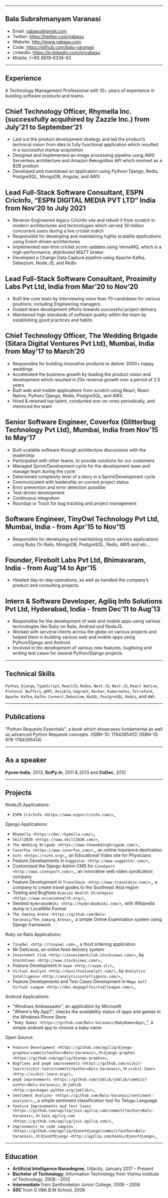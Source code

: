 --------------------------
Bala Subrahmanyam Varanasi
--------------------------
* Email: vabasu@gmail.com
* Twitter: https://twitter.com/vabasu
* Website: http://www.vabasu.com
* Code: https://github.com/balu-varanasi
* LinkedIn: https://in.linkedin.com/in/vabasu
* Mobile: (+91) 9819-6336-92

----------
Experience
----------
A Technology Management Professional with 10+ years of experience in building software products and teams. 

## Chief Technology Officer, Rhymella Inc. (successfully acquihired by Zazzle Inc.) from July’21 to September’21

- Laid out the product development strategy and led the product’s technical vision from idea to fully functional application which resulted in a successful startup acquisition
- Designed and Implemented an image processing pipeline using AWS Serverless architecture and Amazon Rekognition API which evolved as a B2B product
- Developed and maintained an application  using Python/ Django, Redis, PostgreSQL, MongoDB, Angular, and AWS


## Lead Full-Stack Software Consultant, ESPN CricInfo, “ESPN DIGITAL MEDIA PVT LTD” India from Nov’20 to July 2021

- Reverse-Engineered legacy Cricinfo site and rebuilt it from scratch in modern architectures and technologies which served 30 million concurrent users during a live cricket match
- Responsible for developing and maintaining highly scalable applications using Event-driven architectures
- Implemented real-time cricket score updates using VerneMQ, which is a high-performance, distributed MQTT broker
- Developed a Change Data Capture pipeline using Apache Kafka, Debezium, Node.JS, and Redis


## Lead Full-Stack Software Consultant, Proximity Labs Pvt Ltd, India from Mar’20 to Nov’20

- Built the core team by Interviewing more than 70 candidates for various positions, including Engineering managers
- Guided team development efforts towards successful project delivery
- Maintained high standards of software quality within the team by establishing good practices and habits


## Chief Technology Officer, The Wedding Brigade (Sitara Digital Ventures Pvt Ltd), Mumbai, India from May’17 to March’20

- Responsible for building innovative products to deliver 3000+ happy weddings
- Accelerated the business growth by leading the product vision and development which resulted in 20x revenue growth over a period of 2.5 years
- Built web and mobile applications from scratch using React, React Native, Python/ Django, Redis, PostgreSQL, and AWS.
- Hired & retained top talent, conducted one-on-ones periodically, and mentored the team


## Senior Software Engineer, Coverfox (Glitterbug Technology Pvt Ltd), Mumbai, India from Nov’15 to May’17

- Built scalable software through architecture discussions with the leadership
- Participated with other teams, to provide solutions for our customers
- Managed Sprint/Development cycle for the development team and manage team during the cycle
- Determined complexity level of a story in a Sprint/Development cycle
- Communicated with leadership on current project status
- Error prevention and error detection possible
- Test-driven development
- Continuous integration
- Roundup or Track for bug tracking and project management


## Software Engineer, TinyOwl Technology Pvt Ltd, Mumbai, India - from Apr’15 to Nov’15

- Responsible for developing and maintaining micro service applications using Ruby On Rails, MongoDB, PostgreSQL, Redis, AWS and etc…


## Founder, Firebolt Labs Pvt Ltd, Bhimavaram, India - from Aug’14 to Apr’15

- Headed day-to-day-operations, as well as handled the company’s product and consulting projects.


## Intern & Software Developer, Agiliq Info Solutions Pvt Ltd, Hyderabad, India - from Dec’11 to Aug’13

- Responsible for the development of web and mobile apps using various technologies like Ruby on Rails, Android and NodeJS.
- Worked with serveral clients across the globe on various projects and helped them in building various web and mobile apps using Python/Django and Android.
- Involved in the development of various new features, bugfixing and writing test cases for several Python/Django projects.


----------------

Technical Skills
----------------
`Python`, `Django`, `TypeScript`, `ReactJS`, `Redux`, `Next.JS`, `Nest.JS`, `React Native`, `Protocol Buffers`, `gRPC`, `Ansible`, `Vagrant`, `Docker`, `Kubernetes`, `Terraform`, `Apache Kafka`, `Kafka Connect`, `Debezium`, `MySQL`, `PostgreSQL`, `Redis`, and `AWS`.

------------
Publications
------------
"Python Requests Essentials", a book which showcases fundamental as well as advanced Python Requests concepts. (ISBN-10: 1784395412) (ISBN-13: 978-1784395414)

------------
As a speaker
------------
**Pycon India**, 2013; **SciPy.in**, 2011 & 2013 and **CoDec**, 2012

--------
Projects
--------

NodeJS Applications:

- `ESPN CricInfo <https://www.espncricinfo.com/>`_

Django Applications:

- `Rhymella <https://dev.rhymella.com/>`_
- `Skill2030 <https://www.skill2030.com/>`_
- `The Wedding Brigade <https://www.theweddingbrigade.com/>`_
- `CoverFox <https://www.coverfox.com/>`_, an online insurance destination
- `Sufo <https://sufo.org>`_, an Educational Video site for Physicians
- Feature Developments in `Suggestar <http://www.suggestar.com/>`_
- Customized the Django Admin CMS for `CineSport <http://www.cinesport.com/>`_, an innovative web video syndication company
- Feature Development in `TravelDojo <http://www.traveldojo.com/>`_, a company to create travel guides to the Southeast Asia region
- Testing and Bugfixes `Ocassio Health Strategies <https://www.occasiohealth.org/>`_
- Seeded `HyderabadWiki <http://hyderabadwiki.com/>`_ with Wikipedia dump in LocalWiki Format
- `The Xaming Arena <https://github.com/Balu-Varanasi/The_Xaming_Arena>`_, a simple Online Examination system using Django framework

Ruby on Rails Applications:

- `TinyOwl <http://tinyowl.com>`_, a food ordering application
- Mr Delicious, an online food delivery system
- `Investment Club <http://investmentclub.stockviews.com/>`_ by `StockViews <http://www.stockviews.com/>`_
- Feature Development in `Swym <http://swym.it/>`_
- `Virtual Analyst <http://myvirtualanalyst.com/>`_ by `Analytics Intelligence <http://analyticsintelligence.com/>`_
- Feature Developments and Test Cases Development in `Mega Golf Virtual League <http://dev.megagolfvirtualleague.com/>`_

Android Applications:

- "Windows Ambassador", an application by Microsoft
- "Where's My App?", checks the availability status of apps and games in the Windows Phone Store
- "`Baby Names <https://github.com/Balu-Varanasi/BabyNamesApp>`_", a simple android app to choose a baby name

Open Source:

- `Feature Development <https://github.com/agiliq/django-graphos/commits?author=Balu-Varanasi>`_ in `django-graphos <https://github.com/agiliq/django-graphos>`_
- `Bugfixes and pep8 improvements <https://github.com/scikit-learn/scikit-learn/commits?author=Balu-Varanasi>`_ in `scikit-learn <http://scikit-learn.org/>`_
- `pep8 improvements <https://github.com/joblib/joblib/commits?author=Balu-Varanasi>`_ in `joblib <http://packages.python.org/joblib/>`_
- `Sentiment Analyzer <https://github.com/Balu-Varanasi/sentiment-analyzer>`_, a simple sentiment classification tool for Telugu Language
- `Feature Improvements and Test Cases <https://github.com/agiliq/join.agiliq.com/commits?author=Balu-Varanasi>`_ in `Join.agiliq.com <https://github.com/agiliq/join.agiliq.com/>`_
- `Improvments to code samples <https://github.com/agiliq/djenofdjango/commits?author=Balu-Varanasi>`_ in `DjenOfDjango <http://agiliq.com/books/djenofdjango>`_

---------
Education
---------
* **Artificial Intelligence Nanodegree**, Udacity, January 2017 – Present
* **Bachelor of Technology**, Information Technology from Vishnu Institute of Technology, 2008 – 2012
* **Intermediate** from Santhiniketan Junior College, 2006 – 2008
* **SSC** from G.V&K.B.M School, 2006

